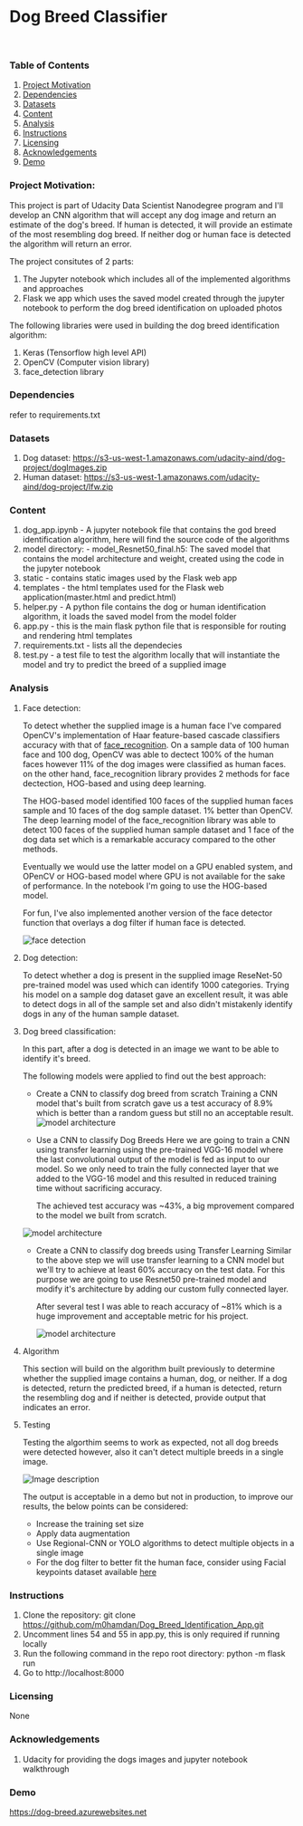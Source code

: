 # Dog Breed Classifier

<br/>

### Table of Contents

1. [Project Motivation](#motivation)
2. [Dependencies](#depend)
3. [Datasets](#data)
4. [Content](#files)
5. [Analysis](#analysis)
5. [Instructions](#instructions)
6. [Licensing](#licensing)
7. [Acknowledgements](#ack)
8. [Demo](#demo)

### Project Motivation:<a name="motivation"></a>

This project is part of Udacity Data Scientist Nanodegree program and I'll develop an CNN algorithm that will accept any dog image and return an estimate of the dog's breed. If human is detected, it will provide an estimate of the most resembling dog breed. If neither dog or human face is detected the algorithm will return an error.

The project consitutes of 2 parts:
1. The Jupyter notebook which includes all of the implemented algorithms and approaches
2. Flask we app which uses the saved model created through the jupyter notebook to perform the dog breed identification on uploaded photos


The following libraries were used in building the dog breed identification algorithm:
1. Keras (Tensorflow high level API)
2. OpenCV (Computer vision library)
3. face_detection library


### Dependencies <a name="depend"></a>
refer to requirements.txt

### Datasets <a name="data"></a>
1. Dog dataset: https://s3-us-west-1.amazonaws.com/udacity-aind/dog-project/dogImages.zip
2. Human dataset: https://s3-us-west-1.amazonaws.com/udacity-aind/dog-project/lfw.zip


### Content <a name="files"></a>
1. dog_app.ipynb
        - A jupyter notebook file that contains the god breed identification algorithm, here will find the source code of the algorithms
2. model directory:
        - model_Resnet50_final.h5: The saved model that contains the model architecture and weight, created using the code in the jupyter notebook
3. static
        - contains static images used by the Flask web app
4. templates
        - the html templates used for the Flask web application(master.html and predict.html)
5. helper.py
        - A python file contains the dog or human identification algorithm, it loads the saved model from the model folder
6. app.py
        - this is the main flask python file that is responsible for routing and rendering html templates
7. requirements.txt
        - lists all the dependecies
8. test.py
        - a test file to test the algorithm locally that will instantiate the model and try to predict the breed of a supplied image

### Analysis <a name="analysis"></a>
1. Face detection:

    To detect whether the supplied image is a human face I've compared OpenCV's implementation of Haar feature-based cascade classifiers accuracy with that of [face_recognition](https://pypi.org/project/face_recognition/). On a sample data of 100 human face and 100 dog,  OpenCV was able to dectect 100% of the human faces however 11% of the dog images were classified as human faces. on the other hand, face_recognition library  provides 2 methods for face dectection, HOG-based and using deep learning.

    The HOG-based model identified 100 faces of the supplied human faces sample and 10 faces of the dog sample dataset. 1% better than OpenCV.
    The deep learning model of the face_recognition library was able to detect 100 faces of the supplied human sample dataset and 1 face of the dog data set which is a remarkable accuracy compared to the other methods.

    Eventually we would use the latter model on a GPU enabled system, and OPenCV or HOG-based model where GPU is not available for the sake of performance.
    In the notebook I'm going to use the HOG-based model.

    For fun, I've also implemented another version of the face detector function that overlays a dog filter if  human face is detected.

    ![face detection](/screenshots/detection_with_filter.PNG)

2. Dog detection:

    To detect whether a dog is present in the supplied image ReseNet-50 pre-trained model was used which can identify 1000 categories.
    Trying his model on a sample dog dataset gave an excellent result, it was able to detect dogs in all of the sample set and also didn't mistakenly identify dogs in any of the human sample dataset.

3. Dog breed classification:

    In this part, after a dog is detected in an image we want to be able to identify it's breed.

    The following models were applied to find out the best approach:

    - Create a CNN to classify dog breed from scratch 
        Training a CNN model that's built from scratch gave us a test accuracy of 8.9% which is better than a random guess but still no an acceptable result.
        ![model architecture](/screenshots/scratch_arch.PNG)

    - Use a CNN to classify Dog Breeds
        Here we are going to train a CNN using transfer learning using the pre-trained VGG-16 model where the last convolutional output of the model is fed as input to our model.
        So we only need to train the fully connected layer that we added to the VGG-16 model and this resulted in reduced training time without sacrificing accuracy.

        The achieved test accuracy was ~43%, a big mprovement compared to the model we built from scratch.

    ![model architecture](/screenshots/VGG16_arch.PNG)

    - Create a CNN to classify dog breeds using Transfer Learning
        Similar to the above step we will use transfer learning to a CNN model but we'll try to achieve at least 60% accuracy on the test data.
        For this purpose we are going to use Resnet50 pre-trained model and modify it's architecture by adding our custom fully connected layer.

        After several test I was able to reach accuracy of ~81% which is a huge improvement and acceptable metric for his project.

        ![model architecture](/screenshots/Resnet50_arch.PNG)

4. Algorithm

    This section will build on the algorithm built previously to determine whether the supplied image contains a human, dog, or neither. If a dog is detected, return the predicted breed, if a human is detected, return the resembling dog and if neither is detected, provide output that indicates an error.

5. Testing

    Testing the algorthim seems to work as expected, not all dog breeds were detected however, also it can't detect multiple breeds in a single image.

    ![Image description](/screenshots/detection.PNG)

    The output is acceptable in a demo but not in production, to improve our results, the below points can be considered:
    - Increase the training set size
    - Apply data augmentation
    - Use Regional-CNN or YOLO algorithms to detect multiple objects in a single image
    - For the dog filter to better fit the human face, consider using Facial keypoints dataset available [here](https://www.kaggle.com/c/facial-keypoints-detection/data)





### Instructions <a name="instructions"></a>

1. Clone the repository: git clone https://github.com/m0hamdan/Dog_Breed_Identification_App.git
2. Uncomment lines 54 and 55 in app.py, this is only required if running locally
3. Run the following command in the repo root directory: python -m flask run
4. Go to http://localhost:8000


### Licensing <a name="licensing"></a>
None

### Acknowledgements <a name="ack"></a>
1. Udacity for providing the dogs images and jupyter notebook walkthrough

### Demo <a name="demo"></a>
https://dog-breed.azurewebsites.net

